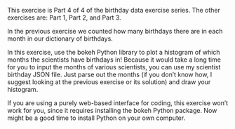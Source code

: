 
This exercise is Part 4 of 4 of the birthday data exercise series. The other exercises are: Part 1, Part 2, and Part 3.

In the previous exercise we counted how many birthdays there are in each month in our dictionary of birthdays.

In this exercise, use the bokeh Python library to plot a histogram of which months the scientists have birthdays in! Because it would take a long time for you to input the months of various scientists, you can use my scientist birthday JSON file. Just parse out the months (if you don’t know how, I suggest looking at the previous exercise or its solution) and draw your histogram.

If you are using a purely web-based interface for coding, this exercise won’t work for you, since it requires installing the bokeh Python package. Now might be a good time to install Python on your own computer.